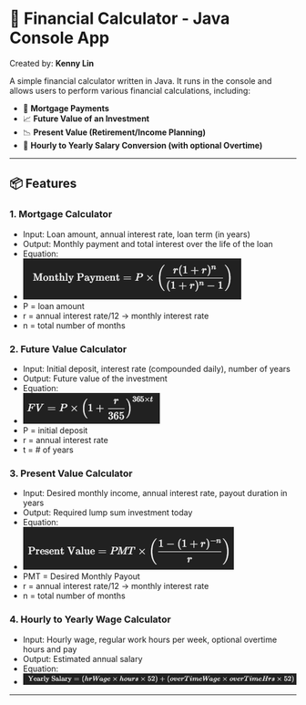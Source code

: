 # 💸 Financial Calculator - Java Console App

Created by: **Kenny Lin**

A simple financial calculator written in Java. It runs in the console and allows users to perform various financial calculations, including:

- 🏡 **Mortgage Payments**
- 📈 **Future Value of an Investment**
- 📉 **Present Value (Retirement/Income Planning)**
- 💼 **Hourly to Yearly Salary Conversion (with optional Overtime)**

---

## 📦 Features

### 1. Mortgage Calculator
- Input: Loan amount, annual interest rate, loan term (in years)
- Output: Monthly payment and total interest over the life of the loan
- Equation:
- ![img_4.png](img_4.png)
- P = loan amount
- r = annual interest rate/12 -> monthly interest rate
- n = total number of months

### 2. Future Value Calculator
- Input: Initial deposit, interest rate (compounded daily), number of years
- Output: Future value of the investment
- Equation:
- ![img_6.png](img_6.png)
- P = initial deposit
- r = annual interest rate
- t = # of years

### 3. Present Value Calculator
- Input: Desired monthly income, annual interest rate, payout duration in years
- Output: Required lump sum investment today
- Equation: 
- ![img_2.png](img_2.png)
- PMT = Desired Monthly Payout
- r = annual interest rate/12 -> monthly interest rate
- n = total number of months

### 4. Hourly to Yearly Wage Calculator
- Input: Hourly wage, regular work hours per week, optional overtime hours and pay
- Output: Estimated annual salary
- Equation: 
- ![img_3.png](img_3.png)
---